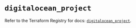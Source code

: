 # `digitalocean_project`

Refer to the Terraform Registry for docs: [`digitalocean_project`](https://registry.terraform.io/providers/digitalocean/digitalocean/2.46.0/docs/resources/project).
